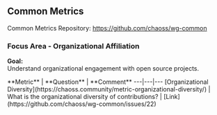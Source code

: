 ## Common Metrics
Common Metrics Repository: https://github.com/chaoss/wg-common

### Focus Area - Organizational Affiliation

**Goal:**  
Understand organizational engagement with open source projects.
<div>
**Metric** | **Question** | **Comment**
---|---|---
[Organizational Diversity](https://chaoss.community/metric-organizational-diversity/) | What is the organizational diversity of contributions? | [Link](https://github.com/chaoss/wg-common/issues/22)
</div>
